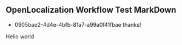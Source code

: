 ## OpenLocalization Workflow Test MarkDown
* 0905bae2-4d4e-4bfb-81a7-a99a0f41fbae 
thanks!

Hello world